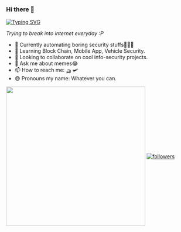 ### Hi there 👋

[![Typing SVG](https://readme-typing-svg.herokuapp.com?color=000000&lines=This+is+Satyendra;An+AppSec+Ninja+🥷)](https://git.io/typing-svg)

_Trying to break into internet everyday :P_

- 🔭 Currently automating boring security stuffs👨‍💻😉
- 🌱 Learning Block Chain, Mobile App, Vehicle Security.
- 👯 Looking to collaborate on cool info-security projects.
- 💬 Ask me about memes😂
- 📫 How to reach me: 🛺 🛩
- 😄 Pronouns my name: Whatever you can.

<img align='center' src="https://github-readme-stats.vercel.app/api?username=bugdisclose&show_icons=true&count_private=true&&hide=contribs&theme=cobalt" width="380">

<a href="https://twitter.com/itsgeekymonk">
    <img align='center' alt="followers" title="Follow me on Twitter" src="https://img.shields.io/twitter/follow/itsgeekymonk?color=1d9ff7&labelColor=1d9ff7&label=Follow&logo=twitter&logoColor=white&style=for-the-badge"/></a>
